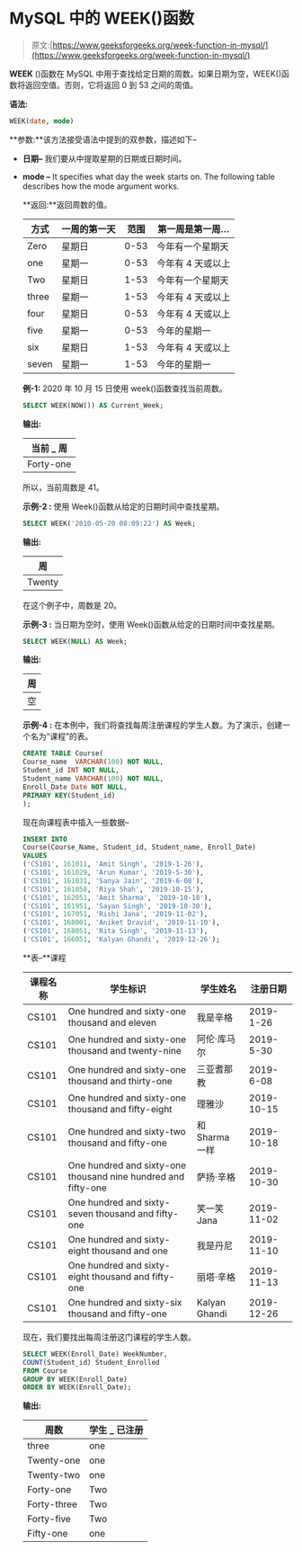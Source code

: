 # MySQL 中的 WEEK()函数

> 原文:[https://www.geeksforgeeks.org/week-function-in-mysql/](https://www.geeksforgeeks.org/week-function-in-mysql/)

**WEEK** ()函数在 MySQL 中用于查找给定日期的周数。如果日期为空，WEEK()函数将返回空值。否则，它将返回 0 到 53 之间的周值。

**语法:**

```sql
WEEK(date, mode)
```

**参数:**该方法接受语法中提到的双参数，描述如下–

*   **日期–**
    我们要从中提取星期的日期或日期时间。

*   **mode –**
    It specifies what day the week starts on. The following table describes how the mode argument works.

    **返回:**返回周数的值。

    | 方式 | 一周的第一天 | 范围 | 第一周是第一周… |
    | --- | --- | --- | --- |
    | Zero | 星期日 | 0-53 | 今年有一个星期天 |
    | one | 星期一 | 0-53 | 今年有 4 天或以上 |
    | Two | 星期日 | 1-53 | 今年有一个星期天 |
    | three | 星期一 | 1-53 | 今年有 4 天或以上 |
    | four | 星期日 | 0-53 | 今年有 4 天或以上 |
    | five | 星期一 | 0-53 | 今年的星期一 |
    | six | 星期日 | 1-53 | 今年有 4 天或以上 |
    | seven | 星期一 | 1-53 | 今年的星期一 |

    **例-1:**
    2020 年 10 月 15 日使用 week()函数查找当前周数。

    ```sql
    SELECT WEEK(NOW()) AS Current_Week;
    ```

    **输出:**

    | 当前 _ 周 |
    | --- |
    | Forty-one |

    所以，当前周数是 41。

    **示例-2 :**
    使用 Week()函数从给定的日期时间中查找星期。

    ```sql
    SELECT WEEK('2010-05-20 08:09:22') AS Week;
    ```

    **输出:**

    | 周 |
    | --- |
    | Twenty |

    在这个例子中，周数是 20。

    **示例-3 :**
    当日期为空时，使用 Week()函数从给定的日期时间中查找星期。

    ```sql
    SELECT WEEK(NULL) AS Week;
    ```

    **输出:**

    | 周 |
    | --- |
    | 空 |

    **示例-4 :**
    在本例中，我们将查找每周注册课程的学生人数。为了演示，创建一个名为“课程”的表。

    ```sql
    CREATE TABLE Course(
    Course_name  VARCHAR(100) NOT NULL,
    Student_id INT NOT NULL,  
    Student_name VARCHAR(100) NOT NULL,
    Enroll_Date Date NOT NULL,
    PRIMARY KEY(Student_id)
    );
    ```

    现在向课程表中插入一些数据–

    ```sql
    INSERT INTO  
    Course(Course_Name, Student_id, Student_name, Enroll_Date)
    VALUES
    ('CS101', 161011, 'Amit Singh', '2019-1-26'),
    ('CS101', 161029, 'Arun Kumar', '2019-5-30'),
    ('CS101', 161031, 'Sanya Jain', '2019-6-08'),
    ('CS101', 161058, 'Riya Shah', '2019-10-15'),
    ('CS101', 162051, 'Amit Sharma', '2019-10-18'),
    ('CS101', 161951, 'Sayan Singh', '2019-10-30'),
    ('CS101', 167051, 'Rishi Jana', '2019-11-02'),
    ('CS101', 168001, 'Aniket Dravid', '2019-11-10'),
    ('CS101', 168051, 'Rita Singh', '2019-11-13'),
    ('CS101', 166051, 'Kalyan Ghandi', '2019-12-26');
    ```

    **表–**课程

    | 课程名称 | 学生标识 | 学生姓名 | 注册日期 |
    | --- | --- | --- | --- |
    | CS101 | One hundred and sixty-one thousand and eleven | 我是辛格 | 2019-1-26 |
    | CS101 | One hundred and sixty-one thousand and twenty-nine | 阿伦·库马尔 | 2019-5-30 |
    | CS101 | One hundred and sixty-one thousand and thirty-one | 三亚耆那教 | 2019-6-08 |
    | CS101 | One hundred and sixty-one thousand and fifty-eight | 理雅沙 | 2019-10-15 |
    | CS101 | One hundred and sixty-two thousand and fifty-one | 和 Sharma 一样 | 2019-10-18 |
    | CS101 | One hundred and sixty-one thousand nine hundred and fifty-one | 萨扬·辛格 | 2019-10-30 |
    | CS101 | One hundred and sixty-seven thousand and fifty-one | 笑一笑 Jana | 2019-11-02 |
    | CS101 | One hundred and sixty-eight thousand and one | 我是丹尼 | 2019-11-10 |
    | CS101 | One hundred and sixty-eight thousand and fifty-one | 丽塔·辛格 | 2019-11-13 |
    | CS101 | One hundred and sixty-six thousand and fifty-one | Kalyan Ghandi | 2019-12-26 |

    现在，我们要找出每周注册这门课程的学生人数。

    ```sql
    SELECT WEEK(Enroll_Date) WeekNumber,  
    COUNT(Student_id) Student_Enrolled
    FROM Course
    GROUP BY WEEK(Enroll_Date)
    ORDER BY WEEK(Enroll_Date);
    ```

    **输出:**

    | 周数 | 学生 _ 已注册 |
    | --- | --- |
    | three | one |
    | Twenty-one | one |
    | Twenty-two | one |
    | Forty-one | Two |
    | Forty-three | Two |
    | Forty-five | Two |
    | Fifty-one | one |